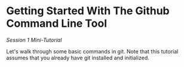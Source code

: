 # Getting Started With The Github Command Line Tool
*Session 1 Mini-Tutorial*

Let's walk through some basic commands in git. Note that this tutorial assumes that you already have git installed and initialized. 



